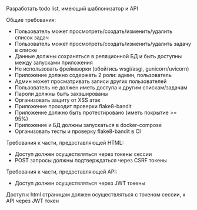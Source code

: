 Разработать todo list, имеющий шаблонизатор и API

Общие требования:

- Пользователь может просмотреть/создать/изменить/удалить список задач
- Пользователь может просмотреть/создать/изменить/удалить задачу в списке
- Данные должны сохраняться в реляционной БД и быть доступны между запусками приложения
- Не использовать фреймворки (обойтись wsgi/asgi, gunicorn/uvicorn)
- Приложение должно содержать 2 роли: админ, пользователь
- Админ может просматривать записи других пользователей
- Пользователь не должен иметь доступа к другим спискам/задачам
- Пароли должны быть захэшированы
- Организовать защиту от XSS атак
- Приложение проходит проверки flake8-bandit
- Приложение должно быть протестировано (иметь покрытие >= 95%)
- Приложение и БД должны запускаться в docker-compose
- Организовать тесты и проверку flake8-bandit в CI

Требования к части, предоставляющей HTML:

 - Доступ должен осуществляться через токены сессии
 - POST запросы должны подтверждаться через CSRF токены

Требования к части, предоставляющей API:

 - Доступ должен осуществляться через JWT токены

Доступ к html страницам должен осуществляться с токеном сессии, к API через JWT токен
